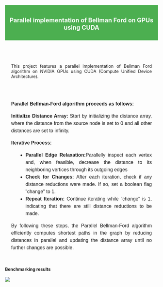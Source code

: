 <body>
    <header style="background-color: #4CAF50; color: white; padding: 10px 0; text-align: center;">
        <h1 style="font-size: 20px; margin-bottom: 20px;">Parallel implementation of Bellman Ford on GPUs using CUDA</h1>
    </header>
    <p style="text-align: justify; padding: 20px;">
    This project features a parallel implementation of Bellman Ford algorithm on NVIDIA GPUs using CUDA (Compute Unified Device Architecture). 
    </p>
    <div style="font-family: Arial, sans-serif; font-size: 16px; line-height: 1.5; text-align: justify; padding: 20px;">
        <p><strong>Parallel Bellman-Ford algorithm proceeds as follows:</strong></p>
        <p><strong>Initialize Distance Array:</strong> Start by initializing the distance array, where the distance from the source node is set to 0 and all other distances are set to infinity.</p>
        <p><strong>Iterative Process:</strong></p>
        <ul style="list-style-type: disc; margin-left: 20px;">
          <li><strong>Parallel Edge Relaxation:</strong>Parallelly inspect each vertex and, when feasible, decrease the distance to its neighboring vertices through its outgoing edges</li>
            <li><strong>Check for Changes:</strong> After each iteration, check if any distance reductions were made. If so, set a boolean flag "change" to 1.</li>
            <li><strong>Repeat Iteration:</strong> Continue iterating while "change" is 1, indicating that there are still distance reductions to be made.</li>
        </ul>
        <p>By following these steps, the Parallel Bellman-Ford algorithm efficiently computes shortest paths in the graph by reducing distances in parallel and updating the distance array until no further changes are possible.</p>
    </div>
    <p>
    <b>Benchmarking results</b>
    <br><br>
    <img src = "https://github.com/animannaskar/parallel-bellman-ford-on-gpu/assets/143376315/e7929ffa-f53e-4e35-b945-8a699a5f553a">
    </p>
</body>
